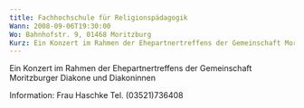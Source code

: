 ```yaml
---
title: Fachhochschule für Religionspädagogik
Wann: 2008-09-06T19:30:00
Wo: Bahnhofstr. 9, 01468 Moritzburg
Kurz: Ein Konzert im Rahmen der Ehepartnertreffens der Gemeinschaft Moritzburger Diakone und Diakoninnen
---
```


Ein Konzert im Rahmen der Ehepartnertreffens der Gemeinschaft Moritzburger Diakone und Diakoninnen

Information:
Frau Haschke
Tel. (03521)736408